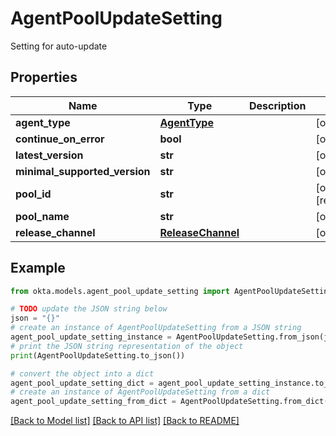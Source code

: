 # AgentPoolUpdateSetting

Setting for auto-update

## Properties

Name | Type | Description | Notes
------------ | ------------- | ------------- | -------------
**agent_type** | [**AgentType**](AgentType.md) |  | [optional] 
**continue_on_error** | **bool** |  | [optional] 
**latest_version** | **str** |  | [optional] 
**minimal_supported_version** | **str** |  | [optional] 
**pool_id** | **str** |  | [optional] [readonly] 
**pool_name** | **str** |  | [optional] 
**release_channel** | [**ReleaseChannel**](ReleaseChannel.md) |  | [optional] 

## Example

```python
from okta.models.agent_pool_update_setting import AgentPoolUpdateSetting

# TODO update the JSON string below
json = "{}"
# create an instance of AgentPoolUpdateSetting from a JSON string
agent_pool_update_setting_instance = AgentPoolUpdateSetting.from_json(json)
# print the JSON string representation of the object
print(AgentPoolUpdateSetting.to_json())

# convert the object into a dict
agent_pool_update_setting_dict = agent_pool_update_setting_instance.to_dict()
# create an instance of AgentPoolUpdateSetting from a dict
agent_pool_update_setting_from_dict = AgentPoolUpdateSetting.from_dict(agent_pool_update_setting_dict)
```
[[Back to Model list]](../README.md#documentation-for-models) [[Back to API list]](../README.md#documentation-for-api-endpoints) [[Back to README]](../README.md)


